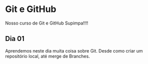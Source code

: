 # Git e GitHub
Nosso curso de Git e GitHub Supimpa!!!!

## Dia 01
Aprendemos neste dia muita coisa sobre Git.
Desde como criar um repositório local, até merge de Branches.